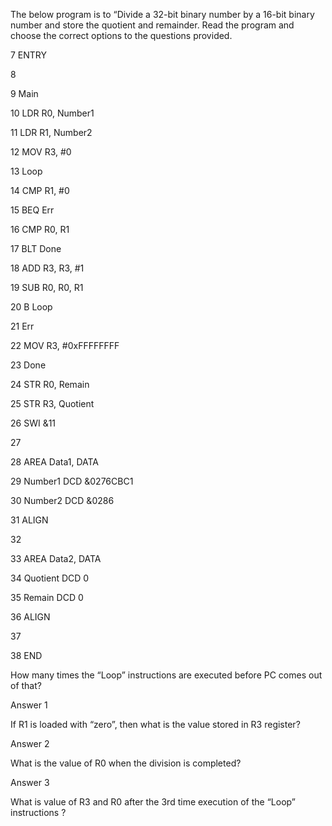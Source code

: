 The below program is to “Divide a 32-bit binary number by a 16-bit binary number and store the quotient and remainder. Read the program and choose the correct options to the questions provided.

  7 ENTRY

  8

  9 Main

10                               LDR R0, Number1

11                               LDR R1, Number2

12                               MOV R3, #0

13 Loop

14                               CMP R1, #0

15                               BEQ Err

16                               CMP R0, R1

17                               BLT Done

18                               ADD R3, R3, #1

19                               SUB R0, R0, R1

20                               B Loop

21 Err

22                               MOV R3, #0xFFFFFFFF

23 Done

24                               STR R0, Remain

25                               STR R3, Quotient

26                               SWI &11

27

28                               AREA Data1, DATA

29 Number1            DCD &0276CBC1

30 Number2            DCD &0286

31                               ALIGN

32

33                               AREA Data2, DATA

34 Quotient             DCD 0

35 Remain                DCD 0

36                               ALIGN

37

38                               END



How many times the “Loop” instructions are executed before PC comes out of that?

	
Answer 1

If R1 is loaded with “zero”, then what is the value stored in R3 register?

	
Answer 2

What is the value of R0 when the division is completed?

	
Answer 3

What is value of R3 and R0 after the 3rd time execution of the “Loop” instructions ?
